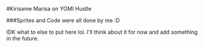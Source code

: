 #Kirisame Marisa on YOMI Hustle

###Sprites and Code were all done by me :D

IDK what to else to put here lol. I'll think about it for now and add something in the future.
